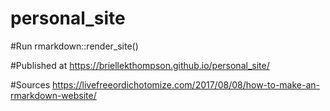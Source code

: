 # personal_site

#Run 
rmarkdown::render_site()

#Published at
https://briellekthompson.github.io/personal_site/

#Sources
https://livefreeordichotomize.com/2017/08/08/how-to-make-an-rmarkdown-website/
